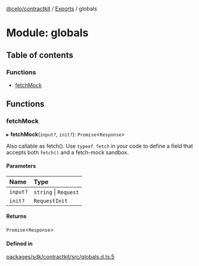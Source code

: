 [@celo/contractkit](../README.md) / [Exports](../modules.md) / globals

# Module: globals

## Table of contents

### Functions

- [fetchMock](globals.md#fetchmock)

## Functions

### fetchMock

▸ **fetchMock**(`input?`, `init?`): `Promise`\<`Response`\>

Also callable as fetch(). Use `typeof fetch` in your code to define
a field that accepts both `fetch()` and a fetch-mock sandbox.

#### Parameters

| Name | Type |
| :------ | :------ |
| `input?` | `string` \| `Request` |
| `init?` | `RequestInit` |

#### Returns

`Promise`\<`Response`\>

#### Defined in

[packages/sdk/contractkit/src/globals.d.ts:5](https://github.com/celo-org/developer-tooling/blob/master/packages/sdk/contractkit/src/globals.d.ts#L5)
